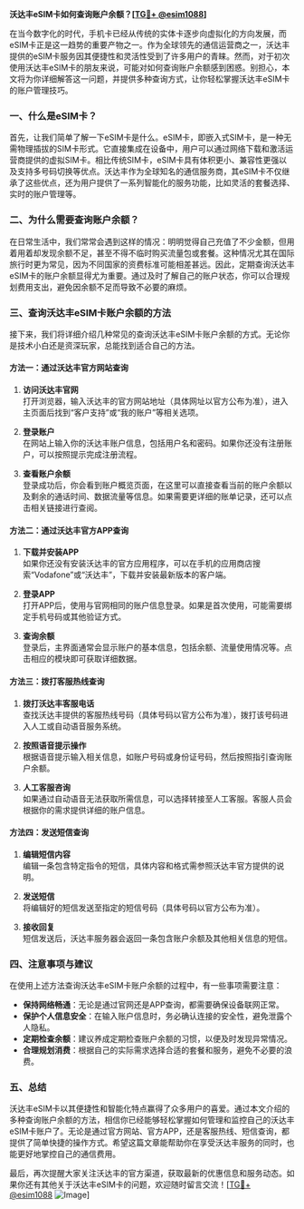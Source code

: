 **沃达丰eSIM卡如何查询账户余额？[[TG💪+ @esim1088](https://t.me/s/esim1088)]**

在当今数字化的时代，手机卡已经从传统的实体卡逐步向虚拟化的方向发展，而eSIM卡正是这一趋势的重要产物之一。作为全球领先的通信运营商之一，沃达丰提供的eSIM卡服务因其便捷性和灵活性受到了许多用户的青睐。然而，对于初次使用沃达丰eSIM卡的朋友来说，可能对如何查询账户余额感到困惑。别担心，本文将为你详细解答这一问题，并提供多种查询方式，让你轻松掌握沃达丰eSIM卡的账户管理技巧。

### 一、什么是eSIM卡？

首先，让我们简单了解一下eSIM卡是什么。eSIM卡，即嵌入式SIM卡，是一种无需物理插拔的SIM卡形式。它直接集成在设备中，用户可以通过网络下载和激活运营商提供的虚拟SIM卡。相比传统SIM卡，eSIM卡具有体积更小、兼容性更强以及支持多号码切换等优点。沃达丰作为全球知名的通信服务商，其eSIM卡不仅继承了这些优点，还为用户提供了一系列智能化的服务功能，比如灵活的套餐选择、实时的账户管理等。

### 二、为什么需要查询账户余额？

在日常生活中，我们常常会遇到这样的情况：明明觉得自己充值了不少金额，但用着用着却发现余额不足，甚至不得不临时购买流量包或套餐。这种情况尤其在国际旅行时更为常见，因为不同国家的资费标准可能相差甚远。因此，定期查询沃达丰eSIM卡的账户余额显得尤为重要。通过及时了解自己的账户状态，你可以合理规划费用支出，避免因余额不足而导致不必要的麻烦。

### 三、查询沃达丰eSIM卡账户余额的方法

接下来，我们将详细介绍几种常见的查询沃达丰eSIM卡账户余额的方式。无论你是技术小白还是资深玩家，总能找到适合自己的方法。

#### 方法一：通过沃达丰官方网站查询

1. **访问沃达丰官网**  
   打开浏览器，输入沃达丰的官方网站地址（具体网址以官方公布为准），进入主页面后找到“客户支持”或“我的账户”等相关选项。

2. **登录账户**  
   在网站上输入你的沃达丰账户信息，包括用户名和密码。如果你还没有注册账户，可以按照提示完成注册流程。

3. **查看账户余额**  
   登录成功后，你会看到账户概览页面，在这里可以直接查看当前的账户余额以及剩余的通话时间、数据流量等信息。如果需要更详细的账单记录，还可以点击相关链接进行查阅。

#### 方法二：通过沃达丰官方APP查询

1. **下载并安装APP**  
   如果你还没有安装沃达丰的官方应用程序，可以在手机的应用商店搜索“Vodafone”或“沃达丰”，下载并安装最新版本的客户端。

2. **登录APP**  
   打开APP后，使用与官网相同的账户信息登录。如果是首次使用，可能需要绑定手机号码或其他验证方式。

3. **查询余额**  
   登录后，主界面通常会显示账户的基本信息，包括余额、流量使用情况等。点击相应的模块即可获取详细数据。

#### 方法三：拨打客服热线查询

1. **拨打沃达丰客服电话**  
   查找沃达丰提供的客服热线号码（具体号码以官方公布为准），拨打该号码进入人工或自动语音服务系统。

2. **按照语音提示操作**  
   根据语音提示输入相关信息，如账户号码或身份证号码，然后按照指引查询账户余额。

3. **人工客服咨询**  
   如果通过自动语音无法获取所需信息，可以选择转接至人工客服。客服人员会根据你的需求提供详细的账户信息。

#### 方法四：发送短信查询

1. **编辑短信内容**  
   编辑一条包含特定指令的短信，具体内容和格式需参照沃达丰官方提供的说明。

2. **发送短信**  
   将编辑好的短信发送至指定的短信号码（具体号码以官方公布为准）。

3. **接收回复**  
   短信发送后，沃达丰服务器会返回一条包含账户余额及其他相关信息的短信。

### 四、注意事项与建议

在使用上述方法查询沃达丰eSIM卡账户余额的过程中，有一些事项需要注意：

- **保持网络畅通**：无论是通过官网还是APP查询，都需要确保设备联网正常。
- **保护个人信息安全**：在输入账户信息时，务必确认连接的安全性，避免泄露个人隐私。
- **定期检查余额**：建议养成定期检查账户余额的习惯，以便及时发现异常情况。
- **合理规划消费**：根据自己的实际需求选择合适的套餐和服务，避免不必要的浪费。

### 五、总结

沃达丰eSIM卡以其便捷性和智能化特点赢得了众多用户的喜爱。通过本文介绍的多种查询账户余额的方法，相信你已经能够轻松掌握如何管理和监控自己的沃达丰eSIM卡账户了。无论是通过官方网站、官方APP，还是客服热线、短信查询，都提供了简单快捷的操作方式。希望这篇文章能帮助你在享受沃达丰服务的同时，也能更好地掌控自己的通信费用。

最后，再次提醒大家关注沃达丰的官方渠道，获取最新的优惠信息和服务动态。如果你还有其他关于沃达丰eSIM卡的问题，欢迎随时留言交流！[[TG💪+ @esim1088](https://t.me/s/esim1088) ![Image](https://i.postimg.cc/4NQfJmqS/Snipaste-2025-05-13-00-14-12.png)]